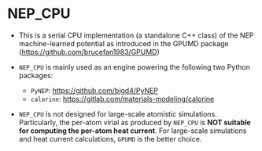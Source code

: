 # NEP_CPU

* This is a serial CPU implementation (a standalone C++ class) of the NEP machine-learned potential as introduced in the GPUMD package (https://github.com/brucefan1983/GPUMD)

* `NEP_CPU` is mainly used as an engine powering the following two Python packages:
  * `PyNEP`: https://github.com/bigd4/PyNEP
  * `calorine`: https://gitlab.com/materials-modeling/calorine
  
* `NEP_CPU` is not designed for large-scale atomistic simulations. Particularly, the per-atom virial as produced by `NEP_CPU` is **NOT suitable for computing the per-atom heat current**. For large-scale simulations and heat current calculations, `GPUMD` is the better choice.
